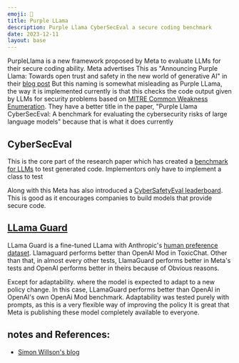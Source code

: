 ```yaml
---
emoji: 🦙
title: Purple LLama
description: Purple Llama CyberSecEval a secure coding benchmark
date: 2023-12-11
layout: base
---
```


PurpleLlama is a new framework proposed by Meta to evaluate LLMs for their secure coding ability.
Meta advertises This as "Announcing Purple Llama: Towards open trust and safety in the new world of generative AI" in their [blog post](https://ai.meta.com/blog/purple-llama-open-trust-safety-generative-ai/)
But this naming is somewhat misleading as Purple LLama, the way it is implemented currently is that this checks the code output given by LLMs for security problems based on [MITRE Common Weakness Enumeration](https://cwe.mitre.org/). 
They have a better title in the paper, "Purple Llama CyberSecEval: A benchmark for evaluating the cybersecurity risks of large language models" because that is what it does currently

## CyberSecEval
This is the core part of the research paper which has created a [benchmark for LLMs](https://github.com/facebookresearch/PurpleLlama/tree/main/CybersecurityBenchmarks) to test generated code.
Implementors only have to implement a class to test 

Along with this Meta has also introduced a [CyberSafetyEval leaderboard](https://huggingface.co/spaces/facebook/CyberSecEval). This is good as it encourages companies to build models that provide secure code.

## [LLama Guard](https://ai.meta.com/research/publications/llama-guard-llm-based-input-output-safeguard-for-human-ai-conversations/)

LLama Guard is a fine-tuned LLama with Anthropic's [human preference dataset](https://github.com/anthropics/hh-rlhf). Llamaguard performs better than OpenAI Mod in ToxicChat.
Other than that, in almost every other tests, LlamaGuard performs better in Meta's tests and OpenAI performs better in theirs because of Obvious reasons.

Except for adaptability. where the model is expected to adapt to a new policy change. In this case, LLamaGuard performs better than OpenAI in OpenAI's own OpenAi Mod benchmark.
Adaptability was tested purely with prompts, as this is a very flexible way of improving the policy
It is great that Meta is publishing these model completely available to everyone.


## notes and References:

- [Simon Willson's blog](https://simonwillison.net/2023/Dec/8/purple-llama/)